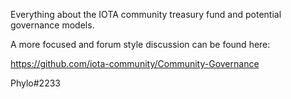 Everything about the IOTA community treasury fund and potential governance models.

A more focused and forum style discussion can be found here:

https://github.com/iota-community/Community-Governance

Phylo#2233
